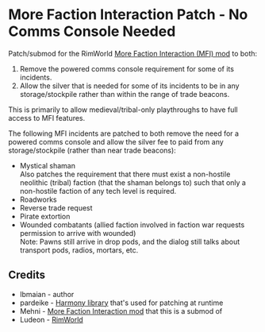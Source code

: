# More Faction Interaction Patch - No Comms Console Needed
Patch/submod for the RimWorld [More Faction Interaction (MFI) mod](https://github.com/Mehni/MoreFactionInteraction) to both:
1. Remove the powered comms console requirement for some of its incidents.
2. Allow the silver that is needed for some of its incidents to be in any storage/stockpile rather than within the range of trade beacons.

This is primarily to allow medieval/tribal-only playthroughs to have full access to MFI features.

The following MFI incidents are patched to both remove the need for a powered comms console and allow the silver fee to paid from any storage/stockpile (rather than near trade beacons):
* Mystical shaman  
  Also patches the requirement that there must exist a non-hostile neolithic (tribal) faction (that the shaman belongs to) such that only a non-hostile faction of any tech level is required.
* Roadworks
* Reverse trade request
* Pirate extortion
* Wounded combatants (allied faction involved in faction war requests permission to arrive with wounded)  
  Note: Pawns still arrive in drop pods, and the dialog still talks about transport pods, radios, mortars, etc.

## Credits
* lbmaian - author
* pardeike - [Harmony library](https://github.com/pardeike/Harmony) that's used for patching at runtime
* Mehni - [More Faction Interaction mod](https://github.com/Mehni/MoreFactionInteraction) that this is a submod of
* Ludeon - [RimWorld](https://rimworldgame.com/)
